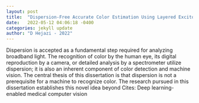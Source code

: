 ```yaml
---
layout: post
title:  "Dispersion-Free Accurate Color Estimation Using Layered Excitonic 2D Materials and Machine Learning"
date:   2022-05-12 04:06:18 -0400
categories: jekyll update
author: "D Hejazi - 2022"
---
```

Dispersion is accepted as a fundamental step required for analyzing broadband light. The recognition of color by the human eye, its digital reproduction by a camera, or detailed analysis by a spectrometer utilize dispersion; it is also an inherent component of color detection and machine vision. The central thesis of this dissertation is that dispersion is not a prerequisite for a machine to recognize color. The research pursued in this dissertation establishes this novel idea beyond Cites: Deep learning-enabled medical computer vision